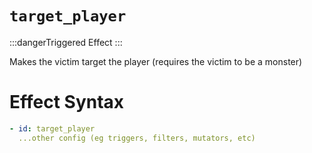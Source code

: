 # `target_player`

:::dangerTriggered Effect
:::

Makes the victim target the player (requires the victim to be a monster)

# Effect Syntax

```yaml
- id: target_player
  ...other config (eg triggers, filters, mutators, etc)
```
